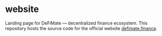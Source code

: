 # website
Landing page for DeFiMate — decentralized finance ecosystem.   This repository hosts the source code for the official website [defimate.finance](https://defimate.finance).
